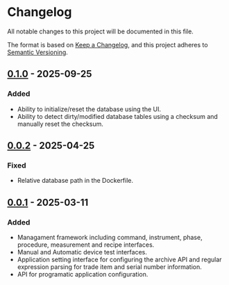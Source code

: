 # Changelog

All notable changes to this project will be documented in this file.

The format is based on [Keep a Changelog](https://keepachangelog.com/en/1.1.0/),
and this project adheres to [Semantic Versioning](https://semver.org/spec/v2.0.0.html).

## [0.1.0] - 2025-09-25

### Added

- Ability to initialize/reset the database using the UI.
- Ability to detect dirty/modified database tables using a checksum and manually reset the checksum.

## [0.0.2] - 2025-04-25

### Fixed

- Relative database path in the Dockerfile.

## [0.0.1] - 2025-03-11

### Added

- Managament framework including command, instrument, phase, procedure, measurement and 
  recipe interfaces.
- Manual and Automatic device test interfaces.
- Application setting interface for configuring the archive API and regular expression 
  parsing for trade item and serial number information.
- API for programatic application configuration.

[0.0.1]: https://github.com/mcpcpc/openhti/releases/tag/0.0.1
[0.0.2]: https://github.com/mcpcpc/openhti/releases/tag/0.0.2
[0.1.0]: https://github.com/mcpcpc/openhti/releases/tag/0.1.0
